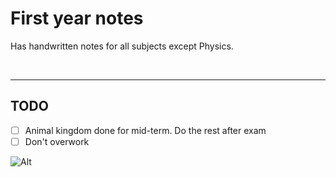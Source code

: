 # First year notes

Has handwritten notes for all subjects except Physics.

<br>

---

## TODO

- [ ] Animal kingdom done for mid-term. Do the rest after exam 
- [ ] Don't overwork

![Alt](https://repobeats.axiom.co/api/embed/529b470931ea1f63dd9ad0ba8577989a531b82a9.svg "Repobeats analytics image")
